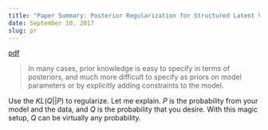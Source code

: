 ```yaml
---
title: "Paper Summary: Posterior Regularization for Structured Latent Variable Models"
date: September 10, 2017
slug: pr
---
```


[pdf](http://www.jmlr.org/papers/volume11/ganchev10a/ganchev10a.pdf)

> In many cases, prior knowledge is easy to specify in terms of posteriors, and much more difficult to specify as priors on model parameters or by explicitly adding constraints to the model.

Use the $KL(Q || P)$ to regularize. Let me explain. $P$ is the probability from your model and the data, and $Q$ is the probability that you desire. With this magic setup, $Q$ can be virtually any probability.
